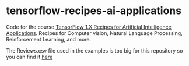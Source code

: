 # tensorflow-recipes-ai-applications
Code for the course [TensorFlow 1.X Recipes for Artificial Intelligence Applications](https://www.packtpub.com/big-data-and-business-intelligence/tensorflow-1x-deep-learning-recipes-artificial-intelligence-appli). Recipes for Computer vision, Natural Language Processing, Reinforcement Learning, and more. 

The Reviews.csv file used in the examples is too big for this repository so you can find it [here](https://drive.google.com/drive/folders/1NKLbOyeDfjQp4NFghflsnKwCYTGwF1uP?usp=sharing)
